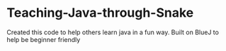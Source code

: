 # Teaching-Java-through-Snake
Created this code to help others learn java in a fun way. Built on BlueJ to help be beginner friendly
